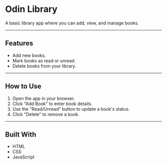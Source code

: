 # Odin Library

A basic library app where you can add, view, and manage books.

---

## Features
- Add new books.
- Mark books as read or unread.
- Delete books from your library.

---

## How to Use
1. Open the app in your browser.
2. Click "Add Book" to enter book details.
3. Use the "Read/Unread" button to update a book's status.
4. Click "Delete" to remove a book.

---

## Built With
- HTML
- CSS
- JavaScript
